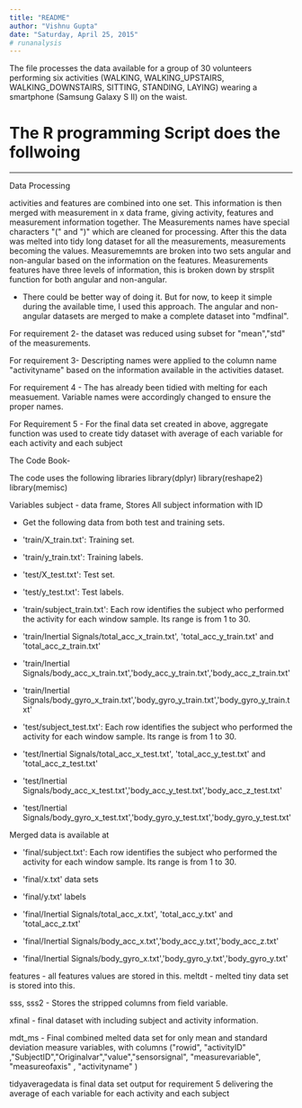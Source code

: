 ```yaml
---
title: "README"
author: "Vishnu Gupta"
date: "Saturday, April 25, 2015"
# runanalysis
---
```


The file processes the data available for a group of 30 volunteers performing six activities (WALKING, WALKING_UPSTAIRS, WALKING_DOWNSTAIRS, SITTING, STANDING, LAYING) wearing a smartphone (Samsung Galaxy S II) on the waist. 

The R programming Script does the follwoing 
=========================================

----------------------------------------------
Data Processing

activities and features are combined into one set.
This information is then merged with measurement in x data frame, giving activity, features and measurement information together.
The Measurements names have special characters "(" and ")" which are cleaned for processing.
After this the data was melted into tidy long dataset for all the measurements, measurements becoming the values.
Measurememnts are broken into two sets angular and non-angular based on the information on the features.
Measurements features have three levels of information, this is broken down by strsplit function for both angular and non-angular.
- There could be better way of doing it. But for now, to keep it simple during the available time, I used this approach.
The angular and non-angular datasets are merged to make a complete dataset into "mdfinal".


For requirement 2- 
the dataset was reduced using subset for "mean","std" of the measurements.

For requirement 3- 
Descripting names were applied to the column name "activityname" based on the information available in the activities dataset.

For requirement 4 - 
The has already been tidied with melting for each measuement. Variable names were accordingly changed to ensure the proper names.

For Requirement 5 -
For the final data set created in above, aggregate function was used to create tidy dataset with average of each variable for each activity and each subject



The Code Book- 

The code uses the following libraries
library(dplyr)
library(reshape2)
library(memisc)

Variables 
subject - data frame, Stores All subject information with ID


- Get the following data from both test and training sets.

- 'train/X_train.txt': Training set.

- 'train/y_train.txt': Training labels.

- 'test/X_test.txt': Test set.

- 'test/y_test.txt': Test labels.

- 'train/subject_train.txt': Each row identifies the subject who performed the activity for each window sample. Its range is from 1 to 30. 

- 'train/Inertial Signals/total_acc_x_train.txt', 'total_acc_y_train.txt' and 'total_acc_z_train.txt'  

- 'train/Inertial Signals/body_acc_x_train.txt','body_acc_y_train.txt','body_acc_z_train.txt' 

- 'train/Inertial Signals/body_gyro_x_train.txt','body_gyro_y_train.txt','body_gyro_y_train.txt'

- 'test/subject_test.txt': Each row identifies the subject who performed the activity for each window sample. Its range is from 1 to 30. 

- 'test/Inertial Signals/total_acc_x_test.txt', 'total_acc_y_test.txt' and 'total_acc_z_test.txt'  

- 'test/Inertial Signals/body_acc_x_test.txt','body_acc_y_test.txt','body_acc_z_test.txt' 

- 'test/Inertial Signals/body_gyro_x_test.txt','body_gyro_y_test.txt','body_gyro_y_test.txt'

Merged data is available at 

- 'final/subject.txt': Each row identifies the subject who performed the activity for each window sample. Its range is from 1 to 30. 

- 'final/x.txt' data sets

- 'final/y.txt' labels

- 'final/Inertial Signals/total_acc_x.txt', 'total_acc_y.txt' and 'total_acc_z.txt'  

- 'final/Inertial Signals/body_acc_x.txt','body_acc_y.txt','body_acc_z.txt' 

- 'final/Inertial Signals/body_gyro_x.txt','body_gyro_y.txt','body_gyro_y.txt'

features - all features values are stored in this.
meltdt - melted tiny data set is stored into this.

sss, sss2 - Stores the stripped columns from field variable.

xfinal - final dataset with including subject and activity information.

mdt_ms - Final combined melted data set for only mean and standard deviation measure variables, with columns
("rowid", "activityID" ,"SubjectID","Originalvar","value","sensorsignal", "measurevariable", "measureofaxis" , "activityname" )


tidyaveragedata is final data set output for requirement 5 delivering the average of each variable for each activity and each subject


